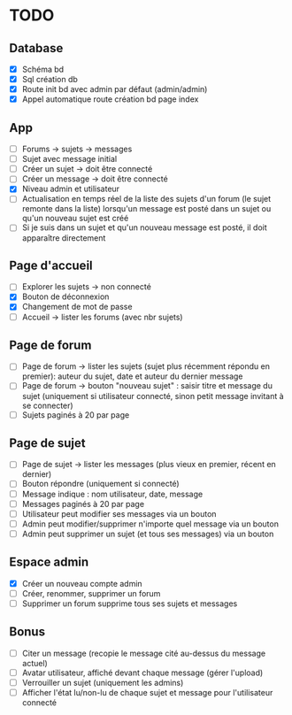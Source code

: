 # TODO

## Database

- [X] Schéma bd
- [X] Sql création db
- [X] Route init bd avec admin par défaut (admin/admin)
- [X] Appel automatique route création bd page index

## App

- [ ] Forums → sujets → messages
- [ ] Sujet avec message initial
- [ ] Créer un sujet → doit être connecté
- [ ] Créer un message → doit être connecté
- [X] Niveau admin et utilisateur
- [ ] Actualisation en temps réel de la liste des sujets d'un forum (le sujet remonte dans la liste) lorsqu'un message est posté dans un sujet ou qu'un nouveau sujet est créé
- [ ] Si je suis dans un sujet et qu'un nouveau message est posté, il doit apparaître directement

## Page d'accueil

- [ ] Explorer les sujets → non connecté
- [X] Bouton de déconnexion
- [X] Changement de mot de passe
- [ ] Accueil → lister les forums (avec nbr sujets)

## Page de forum

- [ ] Page de forum → lister les sujets (sujet plus récemment répondu en premier): auteur du sujet, date et auteur du dernier message
- [ ] Page de forum → bouton "nouveau sujet" : saisir titre et message du sujet (uniquement si utilisateur connecté, sinon petit message invitant à se connecter)
- [ ] Sujets paginés à 20 par page

## Page de sujet

- [ ] Page de sujet → lister les messages (plus vieux en premier, récent en dernier)
- [ ] Bouton répondre (uniquement si connecté)
- [ ] Message indique : nom utilisateur, date, message
- [ ] Messages paginés à 20 par page
- [ ] Utilisateur peut modifier ses messages via un bouton
- [ ] Admin peut modifier/supprimer n'importe quel message via un bouton
- [ ] Admin peut supprimer un sujet (et tous ses messages) via un bouton

## Espace admin

- [X] Créer un nouveau compte admin
- [ ] Créer, renommer, supprimer un forum
- [ ] Supprimer un forum supprime tous ses sujets et messages

## Bonus

- [ ] Citer un message (recopie le message cité au-dessus du message actuel)
- [ ] Avatar utilisateur, affiché devant chaque message (gérer l'upload)
- [ ] Verrouiller un sujet (uniquement les admins)
- [ ] Afficher l'état lu/non-lu de chaque sujet et message pour l'utilisateur connecté
